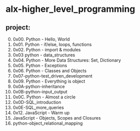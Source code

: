 # alx-higher_level_programming

## project:

0. 0x00. Python - Hello, World
1. 0x01. Python - if/else, loops, functions
2. 0x02. Python - import & modules
3. 0x03 python - data_structures
4. 0x04. Python - More Data Structures: Set, Dictionary
5. 0x05. Python - Exceptions
6. 0x06. Python - Classes and Objects
7. 0x07-python-test_driven_development
8. 0x09. Python - Everything is object
9. 0x0A-python-inheritance
10. 0x0B-python-input_output
11. 0x0C. Python - Almost a circle
12. 0x0D-SQL_introduction
13. 0x0E-SQL_more_queries
14. 0x12. JavaScript - Warm up
15. JavaScript - Objects, Scopes and Closures
16. python-object_relational_mapping
